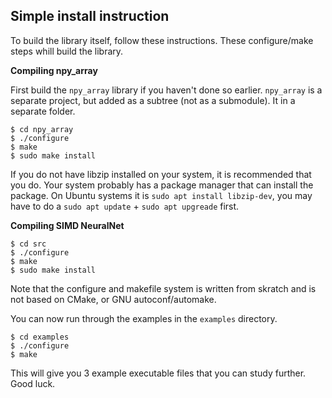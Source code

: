 ## Simple install instruction

To build the library itself, follow these instructions.
These configure/make steps whill build the library. 

**Compiling npy_array**

First build the `npy_array` library if you haven't done so earlier. `npy_array` is a separate project, but added as a
subtree (not as a submodule). It in a separate folder. 
```shell
$ cd npy_array
$ ./configure
$ make
$ sudo make install
```
If you do not have libzip installed on your system, it is recommended that you do. Your system probably has a package
manager that can install the package. On Ubuntu systems it is `sudo apt install libzip-dev`, you may have to
do a `sudo apt update` + `sudo apt upgreade` first.

**Compiling SIMD NeuralNet**

```shell
$ cd src
$ ./configure
$ make
$ sudo make install
```
Note that the configure and makefile system is written from skratch and is not based on CMake, or GNU autoconf/automake.

You can now run through the examples in the `examples` directory.
```shell
$ cd examples
$ ./configure
$ make
```
This will give you 3 example executable files that you can study further. Good luck.

